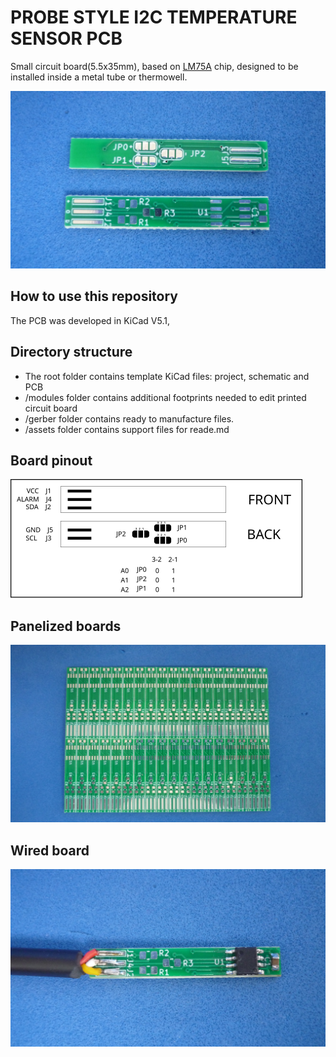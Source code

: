 # PROBE STYLE I2C TEMPERATURE SENSOR PCB

Small circuit board(5.5x35mm), based on [LM75A](assets/pdf/lm75a.pdf) chip, designed to be installed inside a metal tube or thermowell.

![PCB_FRONT_BACK](assets/img/front_back.jpg)

## How to use this repository

The PCB was developed in KiCad V5.1,

## Directory structure

* The root folder contains template KiCad files: project, schematic and PCB 
* /modules folder contains additional footprints needed to edit printed circuit board
* /gerber folder contains ready to manufacture files.
* /assets folder contains support files for reade.md

## Board pinout

![BOARD_PINOUT](assets/img/pinout.svg)


## Panelized boards

![PCB_PANEL](assets/img/panel_front.jpg)

## Wired board

![PCB_PANEL](assets/img/wired.jpg)
